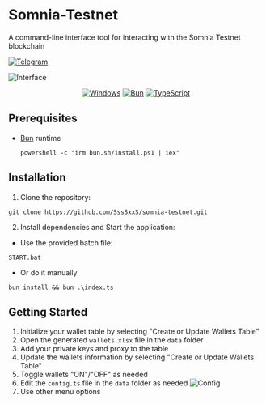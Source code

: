 # Somnia-Testnet

A command-line interface tool for interacting with the Somnia Testnet blockchain

[![Telegram](https://img.shields.io/badge/Telegram-26A5E4?logo=telegram&logoColor=fff&style=flat-square)](https://t.me/yofomo)

![Interface](https://i.postimg.cc/Bt9DySM1/Screenshot-2025-02-23-104749.png)

<div align="center">

[![Windows](https://custom-icon-badges.demolab.com/badge/Windows-0078D6?logo=windows11&logoColor=white)](#) [![Bun](https://img.shields.io/badge/Bun-000?logo=bun&logoColor=fff)](https://bun.sh/) [![TypeScript](https://img.shields.io/badge/TypeScript-3178C6?logo=typescript&logoColor=fff)](#)

</div>

## Prerequisites

- [Bun](https://bun.sh/) runtime

  ```
  powershell -c "irm bun.sh/install.ps1 | iex"
  ```

## Installation

1. Clone the repository:

```
git clone https://github.com/SssSxxS/somnia-testnet.git
```

2. Install dependencies and Start the application:

- Use the provided batch file:

```
START.bat
```

- Or do it manually

```
bun install && bun .\index.ts
```

## Getting Started

1. Initialize your wallet table by selecting "Create or Update Wallets Table"
2. Open the generated `wallets.xlsx` file in the `data` folder
3. Add your private keys and proxy to the table
4. Update the wallets information by selecting "Create or Update Wallets Table"
5. Toggle wallets "ON"/"OFF" as needed
6. Edit the `config.ts` file in the `data` folder as needed
   ![Config](https://i.postimg.cc/G2t53Krx/Screenshot-2025-02-23-112255.png)
7. Use other menu options
